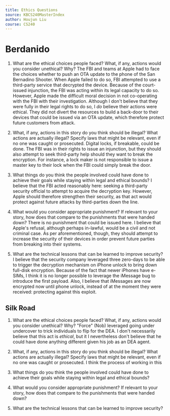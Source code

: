 ```yaml
---
title: Ethics Questions
source: KBCS240MasterIndex
author: Houjun Liu
course: CS240
---
```


# Berdanido
1.  What are the ethical choices people faced? What, if any, actions would you consider unethical? Why?
The FBI and teams at Apple had to face the choices whether to push an OTA update to the phone of the San Bernadino Shooter. When Apple failed to do so, FBI attempted to use a third-party service that decrypted the device.
Because of the court-issued injunction, the FBI was acting within its legal capacity to do so. However, Apple made the difficult moral decision in not co-operating with the FBI with their investigation. Although I don't believe that they were fully in their legal rights to do so, I _do_ believe their actions were ethical. They did not divert the resources to build a back-door to their devices that could be issued via an OTA update, which therefore protect future customers from attack.

2.  What, if any, actions in this story do you think should be illegal? What actions are actually illegal? Specify laws that might be relevant, even if no one was caught or prosecuted.
Digital locks, if breakable, could be done. The FBI was in their rights to issue an injunction, but they should also attempt to seek third-party help should they want to break the encryption. For instance, a lock maker is not responsible to issue a master key to their lock when the FBI could simply break the door.

3.  What things do you think the people involved could have done to achieve their goals while staying within legal and ethical bounds?
I believe that the FBI acted reasonably here: seeking a third-party security official to attempt to acquire the decryption key. However, Apple should therefore strengthen their security, as that act would protect against future attacks by third-parties down the line.

4.  What would you consider appropriate punishment? If relevant to your story, how does that compare to the punishments that were handed down?
There is no punishment that could be issued here. I believe that Apple's refusal, although perhaps in-lawful, would be a civil and not criminal case. As per aforementioned, though, they should attempt to increase the security of their devices in order prevent future parties from breaking into their systems.

5.  What are the technical lessons that can be learned to improve security?
I believe that the security company leveraged three zero-days to be able to trigger the decryption mechanism on iPhone unlock to bring down full-disk encryption. Because of the fact that newer iPhones have e-SIMs, I think it is no longer possible to leverage the iMessage bug to introduce the first payload. Also, I believe that iMessages are now encrypted now until phone unlock, instead of at the moment they were received: protecting against this exploit.

## Silk Road
1.  What are the ethical choices people faced? What, if any, actions would you consider unethical? Why?
"Force" (Nob) leveraged going under undercover to trick individuals to flip for the DEA. I don't necessarily believe that this act is _ethical_, but it I nevertheless don't believe that he could have done anything different given his job as an DEA agent.

2.  What, if any, actions in this story do you think should be illegal? What actions are actually illegal? Specify laws that might be relevant, even if no one was caught or prosecuted.
I think the process of working in this

4.  What things do you think the people involved could have done to achieve their goals while staying within legal and ethical bounds?
5.  What would you consider appropriate punishment? If relevant to your story, how does that compare to the punishments that were handed down?
6.  What are the technical lessons that can be learned to improve security?